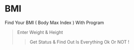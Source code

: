 # BMI
Find Your BMI ( Body Max Index ) With Program
> Enter Weight & Height
>> Get Status & Find Out Is Everything Ok Or NOT !
